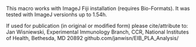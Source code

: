 This macro works with ImageJ Fiji installation (requires Bio-Formats).
It was tested with ImageJ versionhs up to 1.54h.

If used for publication (in original or modified form) please cite/attribute to:
Jan Wisniewski, Experimental Immunology Branch, CCR, National Institutes of Health, Bethesda, MD 20892
github.com/janwisn/EIB_PLA_Analysis/
